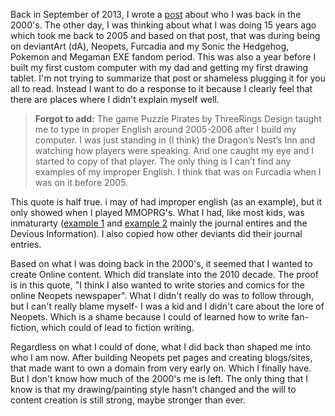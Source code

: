 <!--
.. title: Blast in the Past 2
.. slug: blast-in-the-past-2
.. date: 2018-03-19 10:28:41 UTC-04:00
.. tags: life
.. category: 
.. link: 
.. description: 
.. type: text
-->

Back in September of 2013, I wrote a [post](https://web.archive.org/web/20180226181935/https://torzukarr.wordpress.com/2013/09/08/blast-in-the-past/) about who I was back in the 2000's. The other day, I was thinking about what I was doing 15 years ago which took me back to 2005 and based on that post, that was during being on deviantArt (dA), Neopets, Furcadia and my Sonic the Hedgehog, Pokemon and Megaman EXE fandom period. This was also a year before I built my first custom computer with my dad and getting my first drawing tablet. I'm not trying to summarize that post or shameless plugging it for you all to read. Instead I want to do a response to it because I clearly feel that there are places where I didn't explain myself well.

>**Forgot to add:** The game Puzzle Pirates by ThreeRings Design taught me to type in proper English around 2005-2006 after I build my computer.  I was just standing in (I think) the Dragon’s Nest’s Inn and watching how players were speaking.  And one caught my eye and I started to copy of that player.  The only thing is I can’t find any examples of my improper English.  I think that was on Furcadia when I was on it before 2005.

This quote is half true. i may of had improper english (as an example), but it only showed when I played MMOPRG's. What I had, like most kids, was inmaturarty ([example 1](http://web.archive.org/web/20040414185315/http://neosvetlana.deviantart.com:80/) and [example 2](http://web.archive.org/web/20060418010901/http://neosvetlana.deviantart.com:80/) mainly the journal entires and the Devious Information). I also copied how other deviants did their journal entries.

Based on what I was doing back in the 2000's, it seemed that I wanted to create Online content. Which did translate into the 2010 decade. The proof is in this quote, "I think I also wanted to write stories and comics for the online Neopets newspaper". What I didn't really do was to follow through, but I can't really blame myself- I was a kid and I didn't care about the lore of Neopets. Which is a shame because I could of learned how to write fan-fiction, which could of lead to fiction writing.

Regardless on what I could of done, what I did back than shaped me into who I am now. After building Neopets pet pages and creating blogs/sites, that made want to own a domain from very early on. Which I finally have. But I don't know how much of the 2000's me is left. The only thing that I know is that my drawing/painting style hasn't changed and the will to content creation is still strong, maybe stronger than ever.
